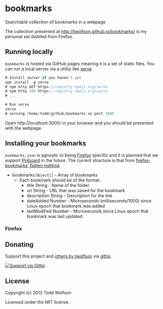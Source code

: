 # bookmarks

Searchable collection of bookmarks in a webpage

The collection presented at http://twolfson.github.io/bookmarks/ is my personal set distilled from Firefox.

## Running locally
`bookmarks` is hosted via GitHub pages meaning it is a set of static files. You can run a local server via a utility like [serve][].

```js
# Install server if you haven't yet
npm install -g serve
# npm http GET https://registry.npmjs.org/serve
# npm http 200 https://registry.npmjs.org/serve
# ...

# Run serve
serve
# serving /home/todd/github/bookmarks on port 3000
```

Open http://localhost:3000/ in your browser and you should be presented with the webpage.

[serve]: https://npmjs.org/package/serve

## Installing your bookmarks
`bookmarks.json` is agnostic to being [Firefox][] specific and it is planned that we support [Pinboard][] in the future. The current structure is that from [firefox-bookmarks' flatten method][bookmarks-flatten].

[Firefox]: http://www.mozilla.org/en-US/firefox/new/
[Pinboard]: http://pinboard.in/
[bookmarks-flatten]: https://github.com/twolfson/firefox-bookmarks#bookmarksflatten

- bookmarks `Object[]` - Array of bookmarks
    - Each bookmark should be of the format:
        - title String - Name of the folder
        - uri String - URL that was saved for the bookmark
        - description String - Description for the link
        - dateAdded Number - Microseconds (milliseconds/1000) since Linux epoch that bookmark was added
        - lastModified Number - Microseconds since Linux epoch that bookmark was last updated

### Firefox

## Donating
Support this project and [others by twolfson][gittip] via [gittip][].

[![Support via Gittip][gittip-badge]][gittip]

[gittip-badge]: https://rawgithub.com/twolfson/gittip-badge/master/dist/gittip.png
[gittip]: https://www.gittip.com/twolfson/

## License
Copyright (c) 2013 Todd Wolfson

Licensed under the MIT license.
